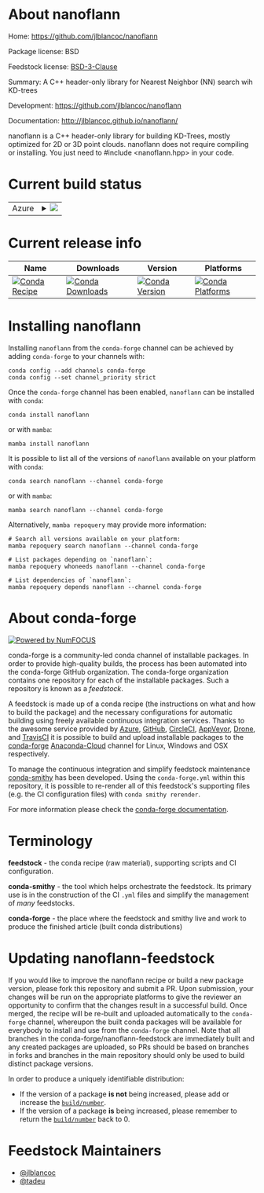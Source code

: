 About nanoflann
===============

Home: https://github.com/jlblancoc/nanoflann

Package license: BSD

Feedstock license: [BSD-3-Clause](https://github.com/conda-forge/nanoflann-feedstock/blob/main/LICENSE.txt)

Summary: A C++ header-only library for Nearest Neighbor (NN) search wih KD-trees

Development: https://github.com/jlblancoc/nanoflann

Documentation: http://jlblancoc.github.io/nanoflann/

nanoflann is a C++ header-only library for building KD-Trees, mostly optimized
for 2D or 3D point clouds. nanoflann does not require compiling or installing.
You just need to #include <nanoflann.hpp> in your code.


Current build status
====================


<table>
    
  <tr>
    <td>Azure</td>
    <td>
      <details>
        <summary>
          <a href="https://dev.azure.com/conda-forge/feedstock-builds/_build/latest?definitionId=4043&branchName=main">
            <img src="https://dev.azure.com/conda-forge/feedstock-builds/_apis/build/status/nanoflann-feedstock?branchName=main">
          </a>
        </summary>
        <table>
          <thead><tr><th>Variant</th><th>Status</th></tr></thead>
          <tbody><tr>
              <td>linux_64</td>
              <td>
                <a href="https://dev.azure.com/conda-forge/feedstock-builds/_build/latest?definitionId=4043&branchName=main">
                  <img src="https://dev.azure.com/conda-forge/feedstock-builds/_apis/build/status/nanoflann-feedstock?branchName=main&jobName=linux&configuration=linux_64_" alt="variant">
                </a>
              </td>
            </tr><tr>
              <td>osx_64</td>
              <td>
                <a href="https://dev.azure.com/conda-forge/feedstock-builds/_build/latest?definitionId=4043&branchName=main">
                  <img src="https://dev.azure.com/conda-forge/feedstock-builds/_apis/build/status/nanoflann-feedstock?branchName=main&jobName=osx&configuration=osx_64_" alt="variant">
                </a>
              </td>
            </tr><tr>
              <td>osx_arm64</td>
              <td>
                <a href="https://dev.azure.com/conda-forge/feedstock-builds/_build/latest?definitionId=4043&branchName=main">
                  <img src="https://dev.azure.com/conda-forge/feedstock-builds/_apis/build/status/nanoflann-feedstock?branchName=main&jobName=osx&configuration=osx_arm64_" alt="variant">
                </a>
              </td>
            </tr><tr>
              <td>win_64</td>
              <td>
                <a href="https://dev.azure.com/conda-forge/feedstock-builds/_build/latest?definitionId=4043&branchName=main">
                  <img src="https://dev.azure.com/conda-forge/feedstock-builds/_apis/build/status/nanoflann-feedstock?branchName=main&jobName=win&configuration=win_64_" alt="variant">
                </a>
              </td>
            </tr>
          </tbody>
        </table>
      </details>
    </td>
  </tr>
</table>

Current release info
====================

| Name | Downloads | Version | Platforms |
| --- | --- | --- | --- |
| [![Conda Recipe](https://img.shields.io/badge/recipe-nanoflann-green.svg)](https://anaconda.org/conda-forge/nanoflann) | [![Conda Downloads](https://img.shields.io/conda/dn/conda-forge/nanoflann.svg)](https://anaconda.org/conda-forge/nanoflann) | [![Conda Version](https://img.shields.io/conda/vn/conda-forge/nanoflann.svg)](https://anaconda.org/conda-forge/nanoflann) | [![Conda Platforms](https://img.shields.io/conda/pn/conda-forge/nanoflann.svg)](https://anaconda.org/conda-forge/nanoflann) |

Installing nanoflann
====================

Installing `nanoflann` from the `conda-forge` channel can be achieved by adding `conda-forge` to your channels with:

```
conda config --add channels conda-forge
conda config --set channel_priority strict
```

Once the `conda-forge` channel has been enabled, `nanoflann` can be installed with `conda`:

```
conda install nanoflann
```

or with `mamba`:

```
mamba install nanoflann
```

It is possible to list all of the versions of `nanoflann` available on your platform with `conda`:

```
conda search nanoflann --channel conda-forge
```

or with `mamba`:

```
mamba search nanoflann --channel conda-forge
```

Alternatively, `mamba repoquery` may provide more information:

```
# Search all versions available on your platform:
mamba repoquery search nanoflann --channel conda-forge

# List packages depending on `nanoflann`:
mamba repoquery whoneeds nanoflann --channel conda-forge

# List dependencies of `nanoflann`:
mamba repoquery depends nanoflann --channel conda-forge
```


About conda-forge
=================

[![Powered by
NumFOCUS](https://img.shields.io/badge/powered%20by-NumFOCUS-orange.svg?style=flat&colorA=E1523D&colorB=007D8A)](https://numfocus.org)

conda-forge is a community-led conda channel of installable packages.
In order to provide high-quality builds, the process has been automated into the
conda-forge GitHub organization. The conda-forge organization contains one repository
for each of the installable packages. Such a repository is known as a *feedstock*.

A feedstock is made up of a conda recipe (the instructions on what and how to build
the package) and the necessary configurations for automatic building using freely
available continuous integration services. Thanks to the awesome service provided by
[Azure](https://azure.microsoft.com/en-us/services/devops/), [GitHub](https://github.com/),
[CircleCI](https://circleci.com/), [AppVeyor](https://www.appveyor.com/),
[Drone](https://cloud.drone.io/welcome), and [TravisCI](https://travis-ci.com/)
it is possible to build and upload installable packages to the
[conda-forge](https://anaconda.org/conda-forge) [Anaconda-Cloud](https://anaconda.org/)
channel for Linux, Windows and OSX respectively.

To manage the continuous integration and simplify feedstock maintenance
[conda-smithy](https://github.com/conda-forge/conda-smithy) has been developed.
Using the ``conda-forge.yml`` within this repository, it is possible to re-render all of
this feedstock's supporting files (e.g. the CI configuration files) with ``conda smithy rerender``.

For more information please check the [conda-forge documentation](https://conda-forge.org/docs/).

Terminology
===========

**feedstock** - the conda recipe (raw material), supporting scripts and CI configuration.

**conda-smithy** - the tool which helps orchestrate the feedstock.
                   Its primary use is in the construction of the CI ``.yml`` files
                   and simplify the management of *many* feedstocks.

**conda-forge** - the place where the feedstock and smithy live and work to
                  produce the finished article (built conda distributions)


Updating nanoflann-feedstock
============================

If you would like to improve the nanoflann recipe or build a new
package version, please fork this repository and submit a PR. Upon submission,
your changes will be run on the appropriate platforms to give the reviewer an
opportunity to confirm that the changes result in a successful build. Once
merged, the recipe will be re-built and uploaded automatically to the
`conda-forge` channel, whereupon the built conda packages will be available for
everybody to install and use from the `conda-forge` channel.
Note that all branches in the conda-forge/nanoflann-feedstock are
immediately built and any created packages are uploaded, so PRs should be based
on branches in forks and branches in the main repository should only be used to
build distinct package versions.

In order to produce a uniquely identifiable distribution:
 * If the version of a package **is not** being increased, please add or increase
   the [``build/number``](https://docs.conda.io/projects/conda-build/en/latest/resources/define-metadata.html#build-number-and-string).
 * If the version of a package **is** being increased, please remember to return
   the [``build/number``](https://docs.conda.io/projects/conda-build/en/latest/resources/define-metadata.html#build-number-and-string)
   back to 0.

Feedstock Maintainers
=====================

* [@jlblancoc](https://github.com/jlblancoc/)
* [@tadeu](https://github.com/tadeu/)

